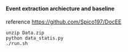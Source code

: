 #### Event extraction archiecture and baseline

reference https://github.com/Spico197/DocEE

```
unzip Data.zip
python data_statis.py
./run.sh
```
